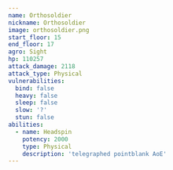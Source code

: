 ```yaml
---
name: Orthosoldier
nickname: Orthosoldier
image: orthosoldier.png
start_floor: 15
end_floor: 17
agro: Sight
hp: 110257
attack_damage: 2118
attack_type: Physical
vulnerabilities:
  bind: false
  heavy: false
  sleep: false
  slow: '?'
  stun: false
abilities:
  - name: Headspin
    potency: 2000
    type: Physical
    description: 'telegraphed pointblank AoE'
---
```

